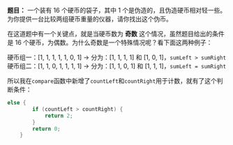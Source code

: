 **题目：** 一个装有 16 个硬币的袋子，其中 1 个是伪造的，且伪造硬币相对轻一些。为你提供一台比较两组硬币重量的仪器，请你找出这个伪币。

在这道题中有一个关键点，就是当硬币数为 **奇数** 这个情况，虽然题目给出的条件是 16 个硬币，为偶数。为什么奇数是一个特殊情况呢？看下面这两种例子：

硬币组一：[1, 1, 1, 1, 1, 0, 1] -> 分为：[1, 1, 1, 1] 和 [1, 0, 1]，`sumLeft > sumRight`
硬币组二：[1, 1, 0, 1, 1, 1, 1] -> 分为：[1, 1, 0, 1] 和 [1, 1, 1]，`sumLeft = sumRight`

所以我在`compare`函数中新增了`countLeft`和`countRight`用于计数，就有了这个判断条件：
```c++
else {
        if (countLeft > countRight) {
            return 2;
        }
        return 0;
    }
```